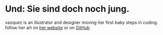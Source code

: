 # Und: Sie sind doch noch jung.

vazquez is an illustrator and designer moving her first baby steps in coding.
follow her art on [her website](http://elisavazz.wordpress.com)
or on [GitHub](https://github.com/elisavazz)
